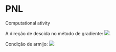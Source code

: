 # PNL
Computational ativity 

 A direção de descida no método de gradiente: <img src="https://render.githubusercontent.com/render/math?math=d^{k}=-\nabla f(x^{k})">.

 Condição de armijo:
  <img src="https://render.githubusercontent.com/render/math?math=f(\Bar{x}+\Bar{t}d) \leq f(\bar{x})+\eta\Bar{t}\nabla f(\bar{x})^Td">
